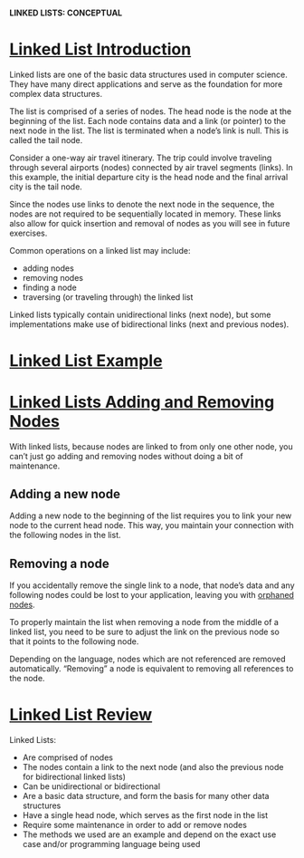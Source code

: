 #### LINKED LISTS: CONCEPTUAL
# [Linked List Introduction](https://www.codecademy.com/courses/linear-data-structures/lessons/learn-linked-lists-general/exercises/linked-lists-general-intro)
Linked lists are one of the basic data structures used in computer science. 
They have many direct applications and serve as the foundation for more complex data structures.

The list is comprised of a series of nodes. 
The head node is the node at the beginning of the list. 
Each node contains data and a link (or pointer) to the next node in the list. 
The list is terminated when a node’s link is null. 
This is called the tail node.

Consider a one-way air travel itinerary. 
The trip could involve traveling through several airports (nodes) connected by air travel segments (links). 
In this example, the initial departure city is the head node and the final arrival city is the tail node.

Since the nodes use links to denote the next node in the sequence, the nodes are not required to be sequentially located in memory. 
These links also allow for quick insertion and removal of nodes as you will see in future exercises.

Common operations on a linked list may include:
* adding nodes
* removing nodes
* finding a node
* traversing (or traveling through) the linked list

Linked lists typically contain unidirectional links (next node), but some implementations make use of bidirectional links (next and previous nodes).

# [Linked List Example](https://www.codecademy.com/courses/linear-data-structures/lessons/learn-linked-lists-general/exercises/linked-lists-example)

# [Linked Lists Adding and Removing Nodes](https://www.codecademy.com/courses/linear-data-structures/lessons/learn-linked-lists-general/exercises/linked-lists-general-add-remove-nodes)
With linked lists, because nodes are linked to from only one other node, you can’t just go adding and removing nodes without doing a bit of maintenance.

## Adding a new node
Adding a new node to the beginning of the list requires you to link your new node to the current head node. 
This way, you maintain your connection with the following nodes in the list.

## Removing a node
If you accidentally remove the single link to a node, that node’s data and any following nodes could be lost to your application, leaving you with <a href="#orphaned">orphaned nodes</a>.

To properly maintain the list when removing a node from the middle of a linked list, you need to be sure to adjust the link on the previous node so that it points to the following node.

Depending on the language, nodes which are not referenced are removed automatically. “Removing” a node is equivalent to removing all references to the node.

# [Linked List Review](https://www.codecademy.com/courses/linear-data-structures/lessons/learn-linked-lists-general/exercises/linked-lists-general-review)
Linked Lists:

* Are comprised of nodes
* The nodes contain a link to the next node (and also the previous node for bidirectional linked lists)
* Can be unidirectional or bidirectional
* Are a basic data structure, and form the basis for many other data structures
* Have a single head node, which serves as the first node in the list
* Require some maintenance in order to add or remove nodes
* The methods we used are an example and depend on the exact use case and/or programming language being used
